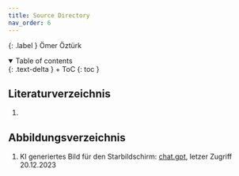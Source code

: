 ```yaml
---
title: Source Directory
nav_order: 6
---
```


{: .label }
Ömer Öztürk



<details open markdown="block">
{: .text-delta }
<summary>Table of contents</summary>
+ ToC
{: toc }
</details>

## Literaturverzeichnis

1.

## Abbildungsverzeichnis

1. KI generiertes Bild für den Starbildschirm: [chat.gpt](https://chat.openai.com/), letzer Zugriff 20.12.2023
   
